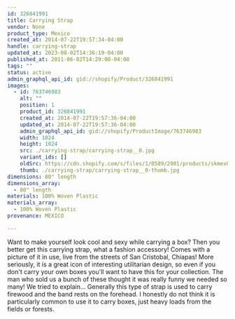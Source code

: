 ```yaml
---
id: 326841991
title: Carrying Strap
vendor: None
product_type: Mexico
created_at: 2014-07-22T19:57:34-04:00
handle: carrying-strap
updated_at: 2023-08-02T14:36:19-04:00
published_at: 2011-06-02T14:29:00-04:00
tags: ""
status: active
admin_graphql_api_id: gid://shopify/Product/326841991
images:
  - id: 763746983
    alt: ""
    position: 1
    product_id: 326841991
    created_at: 2014-07-22T19:57:36-04:00
    updated_at: 2014-07-22T19:57:36-04:00
    admin_graphql_api_id: gid://shopify/ProductImage/763746983
    width: 1024
    height: 1024
    src: ./carrying-strap/carrying-strap__0.jpg
    variant_ids: []
    oldSrc: https://cdn.shopify.com/s/files/1/0589/2901/products/skmex0066.tif.jpeg?v=1406073456
    thumb: ./carrying-strap/carrying-strap__0-thumb.jpg
dimensions: 80" length
dimensions_array:
  - 80" length
materials: 100% Woven Plastic
materials_array:
  - 100% Woven Plastic
provenance: MEXICO

---
```


Want to make yourself look cool and sexy while carrying a box? Then you better get this carrying strap, what a fashion accessory! Comes with a picture of it in use, live from the streets of San Cristobal, Chiapas! More seriously, it is a great icon of interesting utilitarian design, so even if you don't carry your own boxes you'll want to have this for your collection. The man who sold us a bunch of these thought it was really funny we needed so many! We tried to explain... Generally this type of strap is used to carry firewood and the band rests on the forehead. I honestly do not think it is particularly common to use it to carry boxes, just heavy loads from the fields or forests.